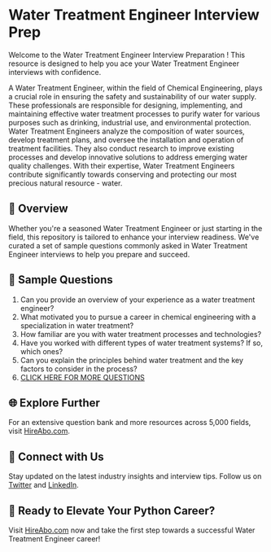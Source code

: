 # Water Treatment Engineer Interview Prep

Welcome to the Water Treatment Engineer Interview Preparation ! This resource is designed to help you ace your Water Treatment Engineer interviews with confidence.

A Water Treatment Engineer, within the field of Chemical Engineering, plays a crucial role in ensuring the safety and sustainability of our water supply. These professionals are responsible for designing, implementing, and maintaining effective water treatment processes to purify water for various purposes such as drinking, industrial use, and environmental protection. Water Treatment Engineers analyze the composition of water sources, develop treatment plans, and oversee the installation and operation of treatment facilities. They also conduct research to improve existing processes and develop innovative solutions to address emerging water quality challenges. With their expertise, Water Treatment Engineers contribute significantly towards conserving and protecting our most precious natural resource - water.

## 🚀 Overview

Whether you're a seasoned Water Treatment Engineer or just starting in the field, this repository is tailored to enhance your interview readiness. We've curated a set of sample questions commonly asked in Water Treatment Engineer interviews to help you prepare and succeed.

## 📝 Sample Questions

1. Can you provide an overview of your experience as a water treatment engineer?
2. What motivated you to pursue a career in chemical engineering with a specialization in water treatment?
3. How familiar are you with water treatment processes and technologies?
4. Have you worked with different types of water treatment systems? If so, which ones?
5. Can you explain the principles behind water treatment and the key factors to consider in the process?
6. [CLICK HERE FOR MORE QUESTIONS](https://hireabo.com/job/3_4_11/Water%20Treatment%20Engineer)

## 🌐 Explore Further

For an extensive question bank and more resources across 5,000 fields, visit [HireAbo.com](https://www.hireabo.com).

## 📱 Connect with Us

Stay updated on the latest industry insights and interview tips. Follow us on [Twitter](https://twitter.com/hireabo) and [LinkedIn](https://www.linkedin.com/in/hire-abo-3609972a8/).

## 🚀 Ready to Elevate Your Python Career?

Visit [HireAbo.com](https://www.hireabo.com) now and take the first step towards a successful Water Treatment Engineer career!